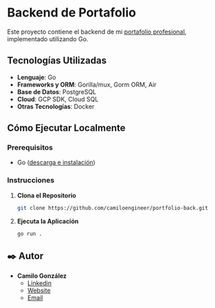 # Backend de Portafolio

Este proyecto contiene el backend de mi [portafolio profesional](https://www.camiloengineer.com/), implementado utilizando Go. 

## Tecnologías Utilizadas

- **Lenguaje**: Go
- **Frameworks y ORM**: Gorilla/mux, Gorm ORM, Air
- **Base de Datos**: PostgreSQL
- **Cloud**: GCP SDK, Cloud SQL
- **Otras Tecnologías**: Docker

## Cómo Ejecutar Localmente

### Prerequisitos

- Go ([descarga e instalación](https://golang.org/dl/))

### Instrucciones

1. **Clona el Repositorio**

   ```bash
   git clone https://github.com/camiloengineer/portfolio-back.git
   ```

2. **Ejecuta la Aplicación**

   ```bash
   go run .
   ```

## ✒️ Autor

* **Camilo González** 
    * [Linkedin](https://www.linkedin.com/in/camiloengineer/)
    * [Website](https://www.camiloengineer.com/)
    * [Email](mailto:camilo@camiloengineer.com)
